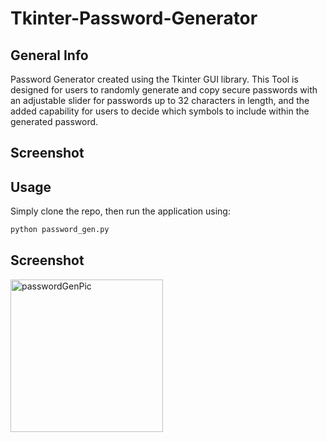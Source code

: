# Tkinter-Password-Generator

## General Info

Password Generator created using the Tkinter GUI library. This Tool is designed for users to randomly generate and copy secure passwords with an adjustable slider for passwords up to 32 characters in length, and the added capability for users to decide which symbols to include within the generated password.

## Screenshot

## Usage

Simply clone the repo, then run the application using:

```bash
python password_gen.py
```

## Screenshot
<img width="244" alt="passwordGenPic" src="https://user-images.githubusercontent.com/86200482/218287719-3a305ada-9b62-4692-9ad2-1cbe60ef571f.PNG">
